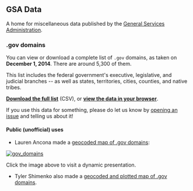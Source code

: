 ## GSA Data

A home for miscellaneous data published by the [General Services Administration](http://gsa.gov).

### .gov domains

You can view or download a complete list of `.gov` domains, as taken on **December 1, 2014**. There are around 5,300 of them.

This list includes the federal government's executive, legislative, and judicial branches -- as well as states, territories, cities, counties, and native tribes.

**[Download the full list](https://gsa.github.io/data/dotgov-domains/2014-12-01-full.csv)** (CSV), or **[view the data in your browser](dotgov-domains/2014-12-01-full.csv)**.

If you use this data for something, please do let us know by [opening an issue](https://github.com/gsa/data/issues) and telling us about it!

#### Public (unofficial) uses

* Lauren Ancona made a [geocoded map of .gov domains](http://laurenancona.com/maps/gov_domains.html):

[![gov_domains](https://cloud.githubusercontent.com/assets/2152151/5627069/ba4185e2-9561-11e4-873a-54d9f480ec3e.jpg)](http://laurenancona.com/maps/gov_domains.html)

Click the image above to visit a dynamic presentation. 

* Tyler Shimenko also made a [geocoded and plotted map of .gov domains](http://blog.tylershimko.com/2014/12/22/geographic-distribution-of-gov-site-registrations/?pk_campaign=Twitter18F).
